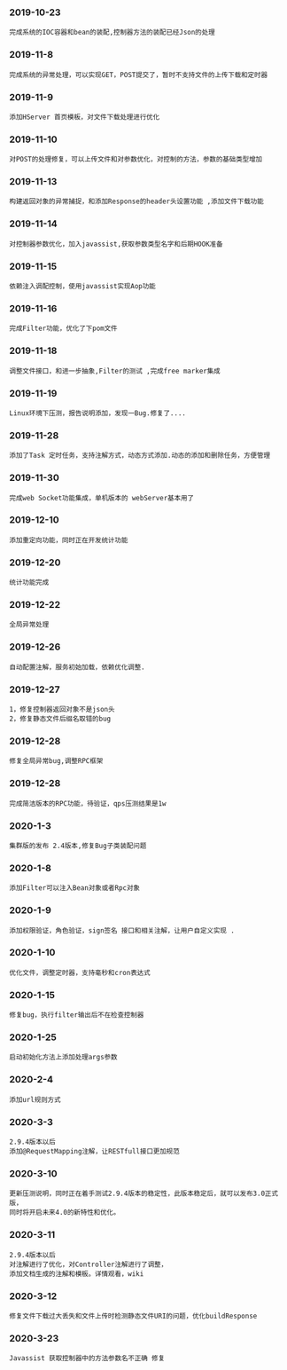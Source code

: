 
### 2019-10-23
    完成系统的IOC容器和bean的装配,控制器方法的装配已经Json的处理

### 2019-11-8
    完成系统的异常处理，可以实现GET，POST提交了，暂时不支持文件的上传下载和定时器
    
### 2019-11-9
    添加HServer 首页模板，对文件下载处理进行优化
    
### 2019-11-10
    对POST的处理修复，可以上传文件和对参数优化，对控制的方法，参数的基础类型增加

### 2019-11-13        
    构建返回对象的异常捕捉，和添加Response的header头设置功能 ,添加文件下载功能
    
### 2019-11-14
    对控制器参数优化，加入javassist,获取参数类型名字和后期HOOK准备      

### 2019-11-15
    依赖注入调配控制，使用javassist实现Aop功能 
    
### 2019-11-16
    完成Filter功能，优化了下pom文件

### 2019-11-18
    调整文件接口，和进一步抽象,Filter的测试 ,完成free marker集成

### 2019-11-19
    Linux环境下压测，报告说明添加，发现一Bug.修复了....    

### 2019-11-28
    添加了Task 定时任务，支持注解方式，动态方式添加.动态的添加和删除任务，方便管理
    
### 2019-11-30
    完成web Socket功能集成，单机版本的 webServer基本用了        

### 2019-12-10
    添加重定向功能，同时正在开发统计功能
    
### 2019-12-20
    统计功能完成  
            
### 2019-12-22
    全局异常处理        
            
### 2019-12-26
    自动配置注解，服务初始加载，依赖优化调整.
    
### 2019-12-27
    1，修复控制器返回对象不是json头
    2，修复静态文件后缀名取错的bug
    
### 2019-12-28
    修复全局异常bug,调整RPC框架      

### 2019-12-28
    完成简洁版本的RPC功能，待验证，qps压测结果是1w
    
### 2020-1-3
    集群版的发布 2.4版本,修复Bug子类装配问题      

### 2020-1-8
    添加Filter可以注入Bean对象或者Rpc对象

### 2020-1-9
    添加权限验证，角色验证，sign签名 接口和相关注解，让用户自定义实现 .

### 2020-1-10
    优化文件，调整定时器，支持毫秒和cron表达式

### 2020-1-15
    修复bug，执行filter输出后不在检查控制器        

### 2020-1-25                
    启动初始化方法上添加处理args参数

### 2020-2-4           
    添加url规则方式    

### 2020-3-3
    2.9.4版本以后
    添加@RequestMapping注解，让RESTfull接口更加规范
    
### 2020-3-10
    更新压测说明，同时正在着手测试2.9.4版本的稳定性，此版本稳定后，就可以发布3.0正式版，
    同时将开启未来4.0的新特性和优化。 

### 2020-3-11
    2.9.4版本以后      
    对注解进行了优化，对Controller注解进行了调整，
    添加文档生成的注解和模板。详情观看，wiki
    
### 2020-3-12 
    修复文件下载过大丢失和文件上传时检测静态文件URI的问题，优化buildResponse
    
### 2020-3-23
    Javassist 获取控制器中的方法参数名不正确 修复      